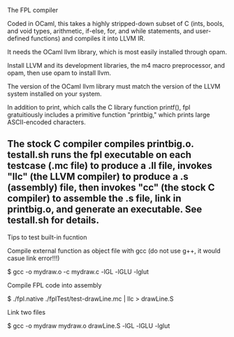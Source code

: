 The FPL compiler

Coded in OCaml, this takes a highly stripped-down subset of C (ints,
bools, and void types, arithmetic, if-else, for, and while statements,
and user-defined functions) and compiles it into LLVM IR.

It needs the OCaml llvm library, which is most easily installed through opam.

Install LLVM and its development libraries, the m4 macro preprocessor,
and opam, then use opam to install llvm.

The version of the OCaml llvm library must match the version of the LLVM
system installed on your system.

In addition to print, which calls the C library function printf(),
fpl gratuitiously includes a primitive function "printbig," which
prints large ASCII-encoded characters.

The stock C compiler compiles printbig.o.  testall.sh runs the fpl
executable on each testcase (.mc file) to produce a .ll file, invokes
"llc" (the LLVM compiler) to produce a .s (assembly) file, then
invokes "cc" (the stock C compiler) to assemble the .s file, link in
printbig.o, and generate an executable.  See testall.sh for details.
------------------------------
Tips to test built-in fucntion

Compile external function as object file with gcc (do not use g++, it would casue link error!!!)

$ gcc -o mydraw.o -c mydraw.c -lGL -lGLU -lglut

Compile FPL code into assembly 

$ ./fpl.native ./fplTest/test-drawLine.mc | llc > drawLine.S

Link two files

$ gcc -o mydraw mydraw.o drawLine.S -lGL -lGLU -lglut
